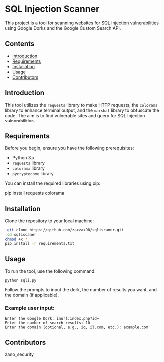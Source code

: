 # SQL Injection Scanner

This project is a tool for scanning websites for SQL Injection vulnerabilities using Google Dorks and the Google Custom Search API.

## Contents

- [Introduction](#introduction)
- [Requirements](#requirements)
- [Installation](#installation)
- [Usage](#usage)
- [Contributors](#contributors)

## Introduction

This tool utilizes the `requests` library to make HTTP requests, the `colorama` library to enhance terminal output, and the `marshal` library to obfuscate the code. The aim is to find vulnerable sites and query for SQL Injection vulnerabilities.

## Requirements

Before you begin, ensure you have the following prerequisites:

- Python 3.x
- `requests` library
- `colorama` library
- `pycryptodome` library

You can install the required libraries using pip:


pip install requests colorama

## Installation
Clone the repository to your local machine:
```bash
 git clone https://github.com/zaxzax98/sqliscaner.git
 cd sqliscaner
chmod +x *
pip install -r requirements.txt
```
## Usage

To run the tool, use the following command:

```bash
python sqli.py
```

Follow the prompts to input the dork, the number of results you want, and the domain (if applicable).

### Example user input:

```
Enter the Google Dork: inurl:index.php?id=
Enter the number of search results: 10
Enter the domain (optional, e.g., iq, il.com, etc.): example.com
```

## Contributors
zano_security 

